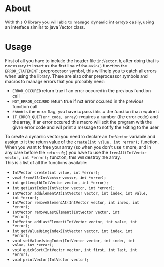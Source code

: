 # About
With this C library you will able to manage dynamic int arrays easily, using an interface similar to java Vector class.

# Usage
First of all you have to include the header file <code>intVector.h</code>, after doing that is necessary to insert as the first line of the <code>main()</code> function the <code>ERROR_STATEMENT;</code> preprocessor symbol, this will help you to catch all errors when using the library.
There are also other preprocessor symbols and macros to manage errors that you probably need:
- <code>ERROR_OCCURED</code> return true if an error occured in the previous function call
- <code>NOT_ERROR_OCCURED</code> return true if not error occured in the previous function call
- <code>ERROR</code> is the error flag, you have to pass this to the function that require it
- <code>IF_ERROR_QUIT(err_code, array)</code> requires a number (the error code) and the array, if an error occured this macro will exit the program with the given error code and will print a message to notify the exiting to the user

To create a dynamic vector you need to declare an <code>IntVector</code> variabile and assign to it the return value of the <code>create(int value, int *error);</code> function.<br>
When you want to free your array (so when you don't use it more, and in any case before the <code>return 0;</code>) you have to use the <code>freeAll(IntVector vector, int *error);</code> function, this will destroy the array.
<br>
This is a list of all the functions available:
- <code>IntVector create(int value, int *error);</code>
- <code>void freeAll(IntVector vector, int *error);</code>
- <code>int getLength(IntVector vector, int *error);</code>
- <code>int getLastIndex(IntVector vector, int *error);</code>
- <code>IntVector addElementAt(IntVector vector, int index, int value, int *error);</code>
- <code>IntVector removeElementAt(IntVector vector, int index, int *error);</code>
- <code>IntVector removeLastElement(IntVector vector, int *error);</code>
- <code>IntVector addLastElement(IntVector vector, int value, int *error);</code>
- <code>int getValueUsingIndex(IntVector vector, int index, int *error);</code>
- <code>void setValueUsingIndex(IntVector vector, int index, int value, int *error);</code>
- <code>void quickSort(IntVector vector, int first, int last, int *error);</code>
- <code>void printVector(IntVector vector);</code>
